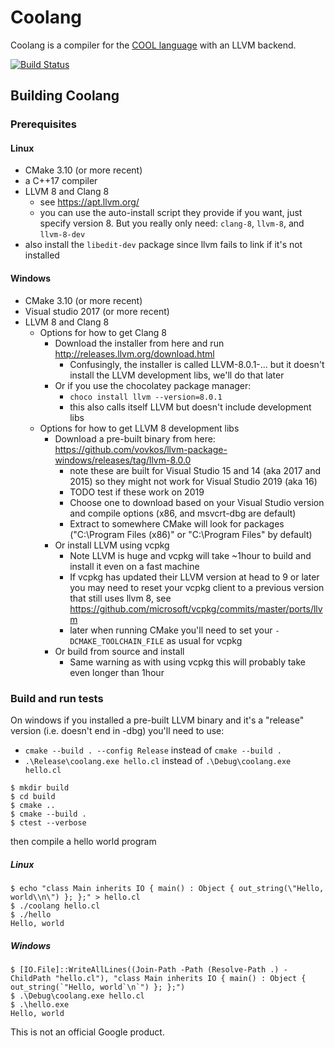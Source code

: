 # Coolang

Coolang is a compiler for the [COOL language](https://en.wikipedia.org/wiki/Cool_(programming_language)) with an LLVM backend.

[![Build Status](https://travis-ci.com/rickBuczynski/coolang.svg?branch=master)](https://travis-ci.com/rickBuczynski/coolang)

## Building Coolang

### Prerequisites

#### Linux

- CMake 3.10 (or more recent)
- a C++17 compiler
- LLVM 8 and Clang 8
    - see https://apt.llvm.org/
    - you can use the auto-install script they provide if you want, just specify version 8. But you really only need: `clang-8`, `llvm-8`, and `llvm-8-dev`
- also install the `libedit-dev` package since llvm fails to link if it's not installed

#### Windows

- CMake 3.10 (or more recent)
- Visual studio 2017 (or more recent)
- LLVM 8 and Clang 8
     - Options for how to get Clang 8
          - Download the installer from here and run http://releases.llvm.org/download.html
               - Confusingly, the installer is called LLVM-8.0.1-... but it doesn't install the LLVM development libs, we'll do that later
          - Or if you use the chocolatey package manager:
               - ```choco install llvm --version=8.0.1```
               - this also calls itself LLVM but doesn't include development libs
     - Options for how to get LLVM 8 development libs
          - Download a pre-built binary from here: https://github.com/vovkos/llvm-package-windows/releases/tag/llvm-8.0.0
               - note these are built for Visual Studio 15 and 14 (aka 2017 and 2015) so they might not work for Visual Studio 2019 (aka 16)
               - TODO test if these work on 2019
               - Choose one to download based on your Visual Studio version and compile options (x86, and msvcrt-dbg are default)
               - Extract to somewhere CMake will look for packages ("C:\Program Files (x86)" or "C:\Program Files" by default)
          - Or install LLVM using vcpkg
               - Note LLVM is huge and vcpkg will take ~1hour to build and install it even on a fast machine
               - If vcpkg has updated their LLVM version at head to 9 or later you may need to reset your vcpkg client to a previous version that still uses llvm 8, see https://github.com/microsoft/vcpkg/commits/master/ports/llvm
               - later when running CMake you'll need to set your `-DCMAKE_TOOLCHAIN_FILE` as usual for vcpkg
          - Or build from source and install
               - Same warning as with using vcpkg this will probably take even longer than 1hour

### Build and run tests

On windows if you installed a pre-built LLVM binary and it's a "release" version (i.e. doesn't end in -dbg) you'll need to use: 
- ```cmake --build . --config Release``` instead of ```cmake --build .```
- ```.\Release\coolang.exe hello.cl``` instead of ```.\Debug\coolang.exe hello.cl```

```
$ mkdir build
$ cd build
$ cmake ..
$ cmake --build .
$ ctest --verbose
```
then compile a hello world program

##### Linux
```
$ echo "class Main inherits IO { main() : Object { out_string(\"Hello, world\\n\") }; };" > hello.cl
$ ./coolang hello.cl
$ ./hello
Hello, world
```
##### Windows
```
$ [IO.File]::WriteAllLines((Join-Path -Path (Resolve-Path .) -ChildPath "hello.cl"), "class Main inherits IO { main() : Object { out_string(`"Hello, world`\n`") }; };")
$ .\Debug\coolang.exe hello.cl
$ .\hello.exe
Hello, world
```

This is not an official Google product. 
